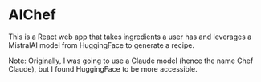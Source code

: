 # AIChef

This is a React web app that takes ingredients a user has and leverages a MistralAI model from HuggingFace to generate a recipe. 

Note: Originally, I was going to use a Claude model (hence the name Chef Claude), but I found HuggingFace to be more accessible.
